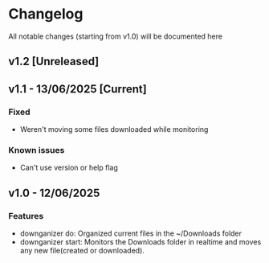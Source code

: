 # Changelog

All notable changes (starting from v1.0) will be documented here

## v1.2 [Unreleased]


## v1.1 - 13/06/2025 [Current]

### Fixed

- Weren't moving some files downloaded while monitoring

### Known issues
    
- Can't use version or help flag

## v1.0 - 12/06/2025

### Features

- downganizer do: Organized current files in the ~/Downloads folder
- downganizer start: Monitors the Downloads folder in realtime and moves any new file(created or downloaded).